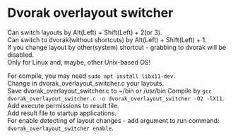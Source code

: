 # Dvorak overlayout switcher
Can switch layouts by Alt(Left) + Shift(Left) + 2(or 3).  
Can switch to dvorak(without shortcuts) by Alt(Left) + Shift(Left) + 1.  
If you change layout by other(system) shortcut - grabbing to dvorak will be disabled.  
Only for Linux and, maybe, other Unix-based OS!  

For compile, you may need ```sudo apt install libx11-dev```.  
Change in dvorak_overlayout_switcher.c your layouts.  
Save dvorak_overlayout_switcher.c to ~/bin or /usr/bin 
Compile by ```gcc dvorak_overlayout_switcher.c -o dvorak_overlayout_switcher -O2 -lX11```.  
Add execute permissions to result file.  
Add result file to startup applications.  
For enable detecting of layout changes - add argument to run command: ```dvorak_overlayout_switcher enable```.